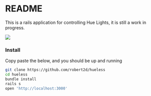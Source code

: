 # README

This is a rails application for controlling Hue Lights, it is still a work in progress.

![](http://i.imgur.com/Gbjnhm5.png)

### Install
Copy paste the below, and you should be up and running

```bash
git clone https://github.com/robert2d/hueless
cd hueless
bundle install
rails s
open 'http://localhost:3000'
```
